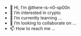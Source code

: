 - 👋 Hi, I’m @there-is-n0-sp00n      
- 👀 I’m interested in crypto  
- 🌱 I’m currently learning ...
- 💞️ I’m looking to collaborate on ...
- 📫 How to reach me ...

<!---
there-is-n0-sp00n/there-is-n0-sp00n is a ✨ special ✨ repository because its `README.md` (this file) appears on your GitHub profile.
You can click the Preview link to take a look at your changes.
--->

